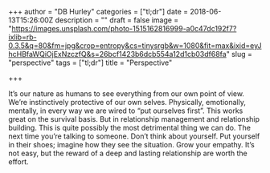 +++
author = "DB Hurley"
categories = ["tl;dr"]
date = 2018-06-13T15:26:00Z
description = ""
draft = false
image = "https://images.unsplash.com/photo-1515162816999-a0c47dc192f7?ixlib=rb-0.3.5&q=80&fm=jpg&crop=entropy&cs=tinysrgb&w=1080&fit=max&ixid=eyJhcHBfaWQiOjExNzczfQ&s=26bcf1423b6dcb554a12d1cb03df68fa"
slug = "perspective"
tags = ["tl;dr"]
title = "Perspective"

+++


It’s our nature as humans to see everything from our own point of view. We’re instinctively protective of our own selves. Physically, emotionally, mentally, in every way we are wired to “put ourselves first”. This works great on the survival basis. But in relationship management and relationship building. This is quite possibly the most detrimental thing we can do. The next time you’re talking to someone. Don’t think about yourself. Put yourself in their shoes; imagine how they see the situation. Grow your empathy. It’s not easy, but the reward of a deep and lasting relationship are worth the effort.

